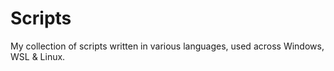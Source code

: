 # Scripts

My collection of scripts written in various languages, used across Windows,
WSL & Linux.
